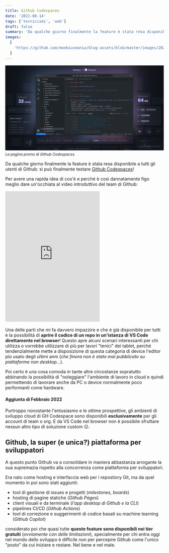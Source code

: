 ```yaml
---
title: Github Codespaces
date: '2021-08-14'
tags: ['tecnicismi', 'web']
draft: false
summary: 'Da qualche giorno finalmente la feature è stata resa disponibile a tutti gli utenti di Github: si può finalmente testare Github Codespaces!'
images:
  [
    'https://github.com/moebiusmania/blog-assets/blob/master/images/2021/GitHub-Codespaces.png?raw=true',
  ]
---
```


![La pagina promo di Github Codespaces.](https://github.com/moebiusmania/blog-assets/blob/master/images/2021/GitHub-Codespaces.png?raw=true) <small>_La pagina promo di Github Codespaces._</small>

Da qualche giorno finalmente la feature è stata resa disponibile a tutti gli utenti di Github: si può finalmente testare [Github Codespaces](https://github.com/features/codespaces)!

Per avere una rapida idea di cos'è e perché è così dannatamente figo meglio dare un'occhiata al video introduttivo del team di Github:

<iframe loading="lazy" class="w-full" height="415" src="https://www.youtube.com/embed/_W9B7qc9lVc" title="YouTube video player" frameborder="0" allowfullscreen></iframe>

Una delle parti che mi fa davvero impazzire e che è già disponibile per tutti è la possibilità di **aprire il codice di un repo in un'istanza di VS Code direttamente nel browser**! Questo apre alcuni scenari interessanti per chi utilizza o vorrebbe utilizzare di più per lavori "tenici" dei tablet, perché tendenzialmente mette a disposizione di questa categoria di device l'editor più usato degli ultimi anni (_che finora non è stato mai pubblicato su piattaforme non desktop..._).

Poi certo è una cosa comoda in tante altre circostanze sopratutto abbinando la possibilità di "noleggiare" l'ambiente di lavoro in cloud e quindi permettendo di lavorare anche da PC o device normalmente poco performanti come hardware.

#### Aggiunta di Febbraio 2022

Purtroppo nonostante l'entusiasmo e le ottime prospettive, gli ambienti di sviluppo cloud di GH Codespace sono disponibili **esclusivamente** per gli account di team o org. E da VS Code nel browser non è possibile sfruttare nessun altro tipo di soluzione custom 😕.

## Github, la super (e unica?) piattaforma per sviluppatori

A questo punto Github va a consolidare in maniera abbastanza arrogante la sua supremazia rispetto alla concorrenza come piattaforma per sviluppatori.

Era nato come hosting e interfaccia web per i repostiory Git, ma da quel momento in poi sono stati aggiunti:

- tool di gestione di issues e progetti (_milestones, boards_)
- hosting di pagine statiche (_Github Pages_)
- client visuali e da terminale (_l'app desktop di Github e la CLI_)
- pipelines CI/CD (_Github Actions_)
- tool di correzione e suggerimenti di codice basati su machine learning (_Github Copilot_)

considerato poi che quasi tutte **queste feature sono disponibili nei tier gratuiti** (_ovviamente con delle limitazioni_), specialmente per chi entra oggi nel mondo dello sviluppo è difficile non per percepire Github come l'unico "posto" da cui iniziare e restare. Nel bene e nel male.
